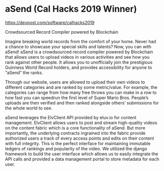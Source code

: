 # aSend (Cal Hacks 2019 Winner)

https://devpost.com/software/calhacks2019

Crowdsourced Record Compiler powered by Blockchain


Imagine breaking world records from the comfort of your home. Never had a chance to showcase your special skills and talents? Now, you can with aSend! aSend is a crowdsourced record compiler powered by Blockchain that allows users to upload videos in various activities and see how you rank against other people. It allows you to unofficially join the prestigious Guinness World Record holders, and provides accessibility for anyone to “aSend” the ranks.

Through our website, users are allowed to upload their own videos to different categories and are ranked by some metric/value. For example, the categories can range from how many free throws you can make in a row to how fast you can speedrun the first level of Super Mario Bros. People’s uploads are then verified and then ranked alongside others’ submissions for the whole world to see.

aSend leverages the ElvClient API provided by eluv.io for content management. ElvClient allows users to post and stream high-quality videos on the content fabric which is a core functionality of aSend. But more importantly, the underlying contracts ingrained into the fabric provide authorized users a track of every access points and edits on their content with full integrity. This is the perfect interface for maintaining immutable ledgers of rankings and popularity of the video. We utilized the django framework to build the user interface which allows us to easily integrate the API calls and provided a data management portal to store metadata for each user.
